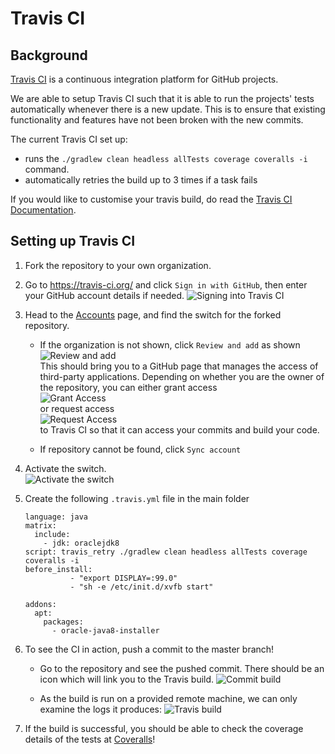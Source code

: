 # Travis CI

## Background
[Travis CI](https://travis-ci.org/) is a continuous integration platform for GitHub projects.

We are able to setup Travis CI such that it is able to run the projects' tests automatically whenever there is a new update. This is to ensure that existing functionality and features have not been broken with the new commits.

The current Travis CI set up:
  - runs the `./gradlew clean headless allTests coverage coveralls -i` command.
  - automatically retries the build up to 3 times if a task fails

If you would like to customise your travis build, do read the [Travis CI Documentation](https://docs.travis-ci.com/).

## Setting up Travis CI

1. Fork the repository to your own organization.
2. Go to https://travis-ci.org/ and click `Sign in with GitHub`, then enter your GitHub account details if needed.
![Signing into Travis CI](../../images/signing_in.png)

3. Head to the [Accounts](https://travis-ci.org/profile) page, and find the switch for the forked repository.
    - If the organization is not shown, click `Review and add` as shown  
    ![Review and add](../../images/review_and_add.png)  
    This should bring you to a GitHub page that manages the access of third-party applications.
    Depending on whether you are the owner of the repository, you can either grant access  
    ![Grant Access](../../images/grant_access.png)  
    or request access  
    ![Request Access](../../images/request_access.png)  
    to Travis CI so that it can access your commits and build your code.
    
    - If repository cannot be found, click `Sync account`
4. Activate the switch.  
![Activate the switch](../../images/flick_repository_switch.png)
5. Create the following `.travis.yml` file in the main folder
    ```
    language: java
    matrix:
      include:
        - jdk: oraclejdk8
    script: travis_retry ./gradlew clean headless allTests coverage coveralls -i
    before_install:
              - "export DISPLAY=:99.0"
              - "sh -e /etc/init.d/xvfb start"
    
    addons:
      apt:
        packages:
          - oracle-java8-installer
    ```
6. To see the CI in action, push a commit to the master branch!  
    * Go to the repository and see the pushed commit. There should be an icon which will link you to the Travis build.
![Commit build](../../images/build_pending.png)

    * As the build is run on a provided remote machine, we can only examine the logs it produces:
![Travis build](../../images/travis_build.png)

7. If the build is successful, you should be able to check the coverage details of the tests at [Coveralls](http://coveralls.io/)!